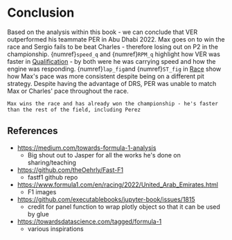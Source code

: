 # Conclusion

Based on the analysis within this book -  we can conclude that VER outperformed his teammate PER in Abu Dhabi 2022. Max goes on to win the race and Sergio fails to be beat Charles -  therefore losing out on P2 in the championship. {numref}`speed_q` and {numref}`RPM_q` highlight how VER was faster in [Qualification](Abu_Dhabi_Quali.ipynb) - by both were he was carrying speed and how the engine was responding. {numref}`lap_fig`and {numref}`ST_fig` in [Race](Abu_Dhabi_Race.ipynb) show how Max's pace was more consistent despite being on a different pit strategy. Despite having the advantage of DRS, PER was unable to match Max or Charles' pace throughout the race.


```{warning}
Max wins the race and has already won the championship - he's faster than the rest of the field, including Perez
```
## References

* https://medium.com/towards-formula-1-analysis
    * Big shout out to Jasper for all the works he's done on sharing/teaching
* https://github.com/theOehrly/Fast-F1
    * fastf1 github repo
* https://www.formula1.com/en/racing/2022/United_Arab_Emirates.html
    * F1 images
* https://github.com/executablebooks/jupyter-book/issues/1815
    * credit for panel function to wrap plotly object so that it can be used by glue
* https://towardsdatascience.com/tagged/formula-1
    * various inspirations 